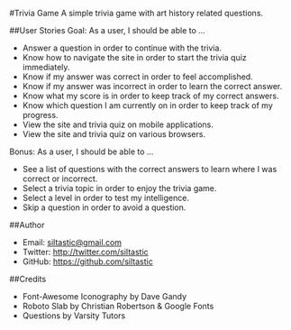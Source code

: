#Trivia Game
A simple trivia game with art history related questions.

##User Stories
Goal: As a user, I should be able to ...

* Answer a question in order to continue with the trivia.
* Know how to navigate the site in order to start the trivia quiz immediately.
* Know if my answer was correct in order to feel accomplished.
* Know if my answer was incorrect in order to learn the correct answer.
* Know what my score is in order to keep track of my correct answers.
* Know which question I am currently on in order to keep track of my progress.
* View the site and trivia quiz on mobile applications.
* View the site and trivia quiz on various browsers.


Bonus: As a user, I should be able to ...

* See a list of questions with the correct answers to learn where I was correct or incorrect.
* Select a trivia topic in order to enjoy the trivia game.
* Select a level in order to test my intelligence.
* Skip a question in order to avoid a question.

##Author
- Email: siltastic@gmail.com
- Twitter: http://twitter.com/siltastic
- GitHub: https://github.com/siltastic

##Credits
- Font-Awesome Iconography by Dave Gandy
- Roboto Slab by Christian Robertson & Google Fonts
- Questions by Varsity Tutors